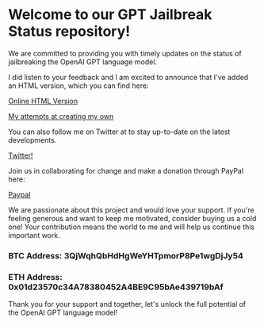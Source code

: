 # Welcome to our GPT Jailbreak Status repository! 

We are committed to providing you with timely updates on the status of jailbreaking the OpenAI GPT language model.

I did listen to your feedback and I am excited to announce that I've added an HTML version, which you can find here:

[Online HTML Version](http://www.jamessawyer.co.uk/pub/gpt_jb.html)

[My attempts at creating my own](http://www.jamessawyer.co.uk/pub/prompt_eng.html)

You can also follow me on Twitter at to stay up-to-date on the latest developments.

[Twitter!]( https://twitter.com/James12396379)

Join us in collaborating for change and make a donation through PayPal here:

[Paypal](https://www.paypal.com/cgi-bin/webscr?cmd=_s-xclick&hosted_button_id=EV8XUGXX76UXQ&source=url)

We are passionate about this project and would love your support. If you're feeling generous and want to keep me motivated, consider buying us a cold one! Your contribution means the world to me and will help us continue this important work.



### BTC Address: 3QjWqhQbHdHgWeYHTpmorP8Pe1wgDjJy54

### ETH Address: 0x01d23570c34A78380452A4BE9C95bAe439719bAf

Thank you for your support and together, let's unlock the full potential of the OpenAI GPT language model!
